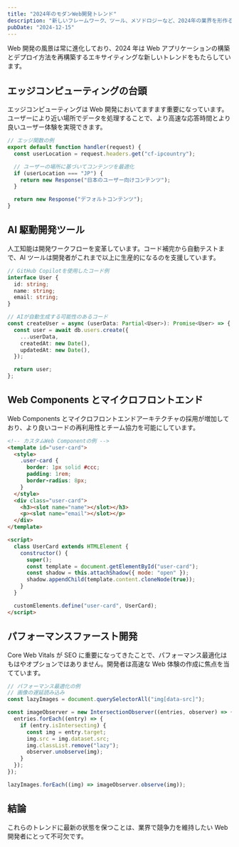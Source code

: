 ```yaml
---
title: "2024年のモダンWeb開発トレンド"
description: "新しいフレームワーク、ツール、メソドロジーなど、2024年の業界を形作るWeb開発の最新トレンドを探る"
pubDate: "2024-12-15"
---
```


Web 開発の風景は常に進化しており、2024 年は Web アプリケーションの構築とデプロイ方法を再構築するエキサイティングな新しいトレンドをもたらしています。

## エッジコンピューティングの台頭

エッジコンピューティングは Web 開発においてますます重要になっています。ユーザーにより近い場所でデータを処理することで、より高速な応答時間とより良いユーザー体験を実現できます。

```javascript
// エッジ関数の例
export default function handler(request) {
  const userLocation = request.headers.get("cf-ipcountry");

  // ユーザーの場所に基づいてコンテンツを最適化
  if (userLocation === "JP") {
    return new Response("日本のユーザー向けコンテンツ");
  }

  return new Response("デフォルトコンテンツ");
}
```

## AI 駆動開発ツール

人工知能は開発ワークフローを変革しています。コード補完から自動テストまで、AI ツールは開発者がこれまで以上に生産的になるのを支援しています。

```typescript
// GitHub Copilotを使用したコード例
interface User {
  id: string;
  name: string;
  email: string;
}

// AIが自動生成する可能性のあるコード
const createUser = async (userData: Partial<User>): Promise<User> => {
  const user = await db.users.create({
    ...userData,
    createdAt: new Date(),
    updatedAt: new Date(),
  });

  return user;
};
```

## Web Components とマイクロフロントエンド

Web Components とマイクロフロントエンドアーキテクチャの採用が増加しており、より良いコードの再利用性とチーム協力を可能にしています。

```html
<!-- カスタムWeb Componentの例 -->
<template id="user-card">
  <style>
    .user-card {
      border: 1px solid #ccc;
      padding: 1rem;
      border-radius: 8px;
    }
  </style>
  <div class="user-card">
    <h3><slot name="name"></slot></h3>
    <p><slot name="email"></slot></p>
  </div>
</template>

<script>
  class UserCard extends HTMLElement {
    constructor() {
      super();
      const template = document.getElementById("user-card");
      const shadow = this.attachShadow({ mode: "open" });
      shadow.appendChild(template.content.cloneNode(true));
    }
  }

  customElements.define("user-card", UserCard);
</script>
```

## パフォーマンスファースト開発

Core Web Vitals が SEO に重要になってきたことで、パフォーマンス最適化はもはやオプションではありません。開発者は高速な Web 体験の作成に焦点を当てています。

```javascript
// パフォーマンス最適化の例
// 画像の遅延読み込み
const lazyImages = document.querySelectorAll("img[data-src]");

const imageObserver = new IntersectionObserver((entries, observer) => {
  entries.forEach((entry) => {
    if (entry.isIntersecting) {
      const img = entry.target;
      img.src = img.dataset.src;
      img.classList.remove("lazy");
      observer.unobserve(img);
    }
  });
});

lazyImages.forEach((img) => imageObserver.observe(img));
```

## 結論

これらのトレンドに最新の状態を保つことは、業界で競争力を維持したい Web 開発者にとって不可欠です。
